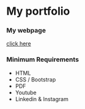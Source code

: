 # My portfolio


### My webpage

[click here](https://thibsvw.github.io/my_portfolio/)

### Minimum Requirements

* HTML
* CSS / Bootstrap
* PDF
* Youtube
* Linkedin & Instagram


